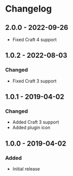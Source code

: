 # Changelog

## 2.0.0 - 2022-09-26

-   Fixed Craft 4 support

## 1.0.2 - 2022-08-03

### Changed

-   Fixed Craft 3 support

## 1.0.1 - 2019-04-02

### Changed

-   Added Craft 3 support
-   Added plugin icon

## 1.0.0 - 2019-04-02

### Added

-   Initial release
